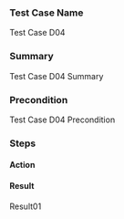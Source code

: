 ### Test Case Name
Test Case D04

### Summary
Test Case D04 Summary

### Precondition
Test Case D04 Precondition

### Steps

#### Action

#### Result
Result01
